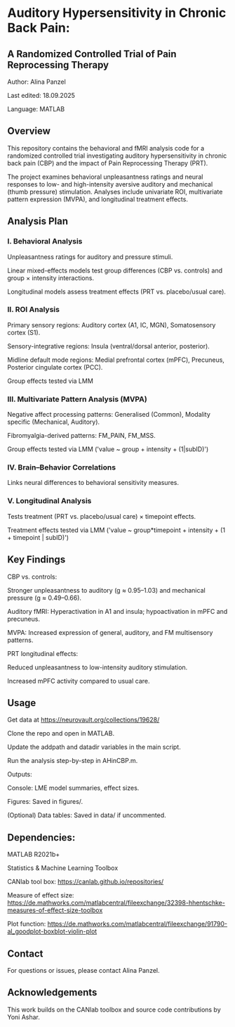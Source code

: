 # Auditory Hypersensitivity in Chronic Back Pain:
## A Randomized Controlled Trial of Pain Reprocessing Therapy

Author: Alina Panzel

Last edited: 18.09.2025

Language: MATLAB

## Overview

This repository contains the behavioral and fMRI analysis code for a randomized controlled trial investigating auditory hypersensitivity in chronic back pain (CBP) and the impact of Pain Reprocessing Therapy (PRT).

The project examines behavioral unpleasantness ratings and neural responses to low- and high-intensity aversive auditory and mechanical (thumb pressure) stimulation. Analyses include univariate ROI, multivariate pattern expression (MVPA), and longitudinal treatment effects.

## Analysis Plan

### I. Behavioral Analysis

Unpleasantness ratings for auditory and pressure stimuli.

Linear mixed-effects models test group differences (CBP vs. controls) and group × intensity interactions.

Longitudinal models assess treatment effects (PRT vs. placebo/usual care).

### II. ROI Analysis

Primary sensory regions: Auditory cortex (A1, IC, MGN), Somatosensory cortex (S1).

Sensory-integrative regions: Insula (ventral/dorsal anterior, posterior).

Midline default mode regions: Medial prefrontal cortex (mPFC), Precuneus, Posterior cingulate cortex (PCC).

Group effects tested via LMM

### III. Multivariate Pattern Analysis (MVPA)

Negative affect processing patterns: Generalised (Common), Modality specific (Mechanical, Auditory).

Fibromyalgia-derived patterns: FM_PAIN, FM_MSS.

Group effects tested via LMM ('value ~ group + intensity + (1|subID)')

### IV. Brain–Behavior Correlations

Links neural differences to behavioral sensitivity measures.

### V. Longitudinal Analysis

Tests treatment (PRT vs. placebo/usual care) × timepoint effects.

Treatment effects tested via LMM ('value ~ group*timepoint + intensity + (1 + timepoint | subID)')

## Key Findings 

CBP vs. controls:

Stronger unpleasantness to auditory (g ≈ 0.95–1.03) and mechanical pressure (g ≈ 0.49–0.66).

Auditory fMRI: Hyperactivation in A1 and insula; hypoactivation in mPFC and precuneus.

MVPA: Increased expression of general, auditory, and FM multisensory patterns.

PRT longitudinal effects:

Reduced unpleasantness to low-intensity auditory stimulation.

Increased mPFC activity compared to usual care.

## Usage

Get data at https://neurovault.org/collections/19628/

Clone the repo and open in MATLAB.

Update the addpath and datadir variables in the main script.

Run the analysis step-by-step in AHinCBP.m.

Outputs:

Console: LME model summaries, effect sizes.

Figures: Saved in figures/.

(Optional) Data tables: Saved in data/ if uncommented.

## Dependencies:

MATLAB R2021b+

Statistics & Machine Learning Toolbox

CANlab tool box:         https://canlab.github.io/repositories/

Measure of effect size:  https://de.mathworks.com/matlabcentral/fileexchange/32398-hhentschke-measures-of-effect-size-toolbox

Plot function:           https://de.mathworks.com/matlabcentral/fileexchange/91790-al_goodplot-boxblot-violin-plot

## Contact

For questions or issues, please contact Alina Panzel.

## Acknowledgements

This work builds on the CANlab toolbox and source code contributions by Yoni Ashar.
